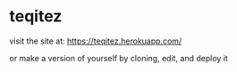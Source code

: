 # teqitez
visit the site at: https://teqitez.herokuapp.com/

or make a version of yourself by cloning, edit, and deploy it
